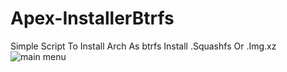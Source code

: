 # Apex-InstallerBtrfs
Simple Script To Install Arch As btrfs Install .Squashfs Or .Img.xz
![main menu](https://github.com/user-attachments/assets/ff69074f-b25a-430f-9cc7-33cda246983d)
